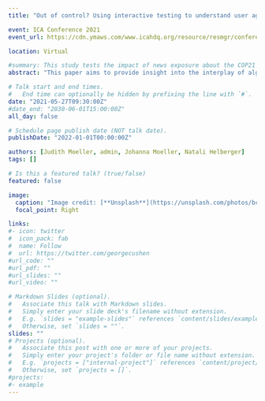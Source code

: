 ```yaml
---
title: "Out of control? Using interactive testing to understand user agency in news recommendation systems"

event: ICA Conference 2021
event_url: https://cdn.ymaws.com/www.icahdq.org/resource/resmgr/conference/2021/2021-printprogram.pdf

location: Virtual

#summary: This study tests the impact of news exposure about the COP21 Paris Climate Summit on pro-environmental behavioral intentions as well as actual behavior and the role of emotions in this process.
abstract: "This paper aims to provide insight into the interplay of algorithmic settings and the possibility to customize recommendation into perceived agency. In news recommender systems users can exercise implicit control through the feedback loop and explicit control through adjusting settings. So far there is still little research into if and how users exercise active control. Using a novel experimental design (N= 248) that allows users to engage with a news recommendation system, we find providing the functionality of explicit control of a news recommender system to users leads to higher levels of perceived control but not to higher levels of satisfaction. Additionally, we also see that the control settings were only sparsely used. The findings are discussed in the light of recent work on agency in the datafied society."

# Talk start and end times.
#   End time can optionally be hidden by prefixing the line with `#`.
date: "2021-05-27T09:30:00Z"
#date_end: "2030-06-01T15:00:00Z"
all_day: false

# Schedule page publish date (NOT talk date).
publishDate: "2022-01-01T00:00:00Z"

authors: [Judith Moeller, admin, Johanna Moeller, Natali Helberger]
tags: []

# Is this a featured talk? (true/false)
featured: false

image:
  caption: "Image credit: [**Unsplash**](https://unsplash.com/photos/bczrpU9n8f4)"
  focal_point: Right

links:
#- icon: twitter
#  icon_pack: fab
#  name: Follow
#  url: https://twitter.com/georgecushen
#url_code: ""
#url_pdf: ""
#url_slides: ""
#url_video: ""

# Markdown Slides (optional).
#   Associate this talk with Markdown slides.
#   Simply enter your slide deck's filename without extension.
#   E.g. `slides = "example-slides"` references `content/slides/example-slides.md`.
#   Otherwise, set `slides = ""`.
slides: ""
# Projects (optional).
#   Associate this post with one or more of your projects.
#   Simply enter your project's folder or file name without extension.
#   E.g. `projects = ["internal-project"]` references `content/project/deep-learning/index.md`.
#   Otherwise, set `projects = []`.
#projects:
#- example
---
```

